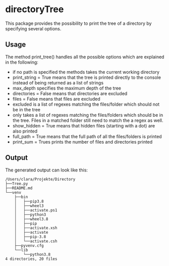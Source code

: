 # directoryTree
This package provides the possibility to print the tree of a directory by specifying several options.

## Usage
The method print_tree() handles all the possible options which are explained in the following:
- if no path is specified the methods takes the current working directory
- print_string = True means that the tree is printed directly to the console instead of being returned as a list of strings
- max_depth specifies the maximum depth of the tree
- directories = False means that directories are excluded
- files = False means that files are excluded
- excluded is a list of regexes matching the files/folder which should not be in the tree
- only takes a list of regexes matching the files/folders which should be in the tree. Files in a matched folder still need to match the a regex as well.
- show_hidden = True means that hidden files (starting with a dot) are also printed
- full_path = True means that the full path of all the files/folders is printed
- print_sum = Trues prints the number of files and directories printed

## Output

The generated output can look like this:
```
/Users/clara/Projekte/Directory
├──Tree.py
├──README.md
└──venv
    ├──bin
    │   ├──pip3.8
    │   ├──wheel3
    │   ├──activate.ps1
    │   ├──python3
    │   ├──wheel3.8
    │   ├──pip
    │   ├──activate.xsh
    │   ├──activate
    │   ├──pip-3.8
    │   └──activate.csh
    ├──pyvenv.cfg
    └──lib
        └──python3.8
4 directories, 20 files
```